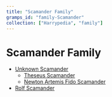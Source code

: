 ```yaml
---
title: "Scamander Family"
gramps_id: "family-Scamander"
collection: ["Harrypedia", "family"]
---
```


# Scamander Family

- [Unknown Scamander](/Harrypedia/people/Scamander/I0212/)
  - [Theseus Scamander](/Harrypedia/people/Scamander/Theseus/)
  - [Newton Artemis Fido Scamander](</Harrypedia/people/Scamander/Newton Artemis Fido/>)
- [Rolf Scamander](/Harrypedia/people/Scamander/Rolf/)
